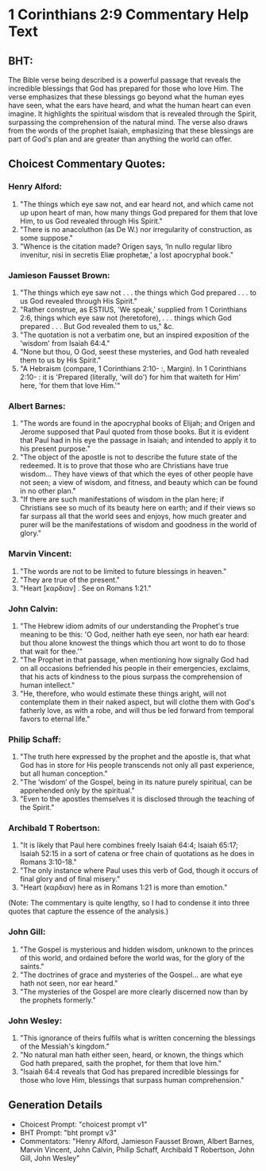 # 1 Corinthians 2:9 Commentary Help Text

## BHT:
The Bible verse being described is a powerful passage that reveals the incredible blessings that God has prepared for those who love Him. The verse emphasizes that these blessings go beyond what the human eyes have seen, what the ears have heard, and what the human heart can even imagine. It highlights the spiritual wisdom that is revealed through the Spirit, surpassing the comprehension of the natural mind. The verse also draws from the words of the prophet Isaiah, emphasizing that these blessings are part of God's plan and are greater than anything the world can offer.

## Choicest Commentary Quotes:
### Henry Alford:
1. "The things which eye saw not, and ear heard not, and which came not up upon heart of man, how many things God prepared for them that love Him, to us God revealed through His Spirit." 
2. "There is no anacoluthon (as De W.) nor irregularity of construction, as some suppose."
3. "Whence is the citation made? Origen says, ‘In nullo regular libro invenitur, nisi in secretis Eliæ prophetæ,’ a lost apocryphal book."

### Jamieson Fausset Brown:
1. "The things which eye saw not . . . the things which God prepared . . . to us God revealed through His Spirit."
2. "Rather construe, as ESTIUS, 'We speak,' supplied from 1 Corinthians 2:6, things which eye saw not (heretofore), . . . things which God prepared . . . But God revealed them to us," &c.
3. "The quotation is not a verbatim one, but an inspired exposition of the 'wisdom' from Isaiah 64:4."
4. "None but thou, O God, seest these mysteries, and God hath revealed them to us by His Spirit."
5. "A Hebraism (compare, 1 Corinthians 2:10- :, Margin). In 1 Corinthians 2:10- : it is 'Prepared (literally, 'will do') for him that waiteth for Him' here, 'for them that love Him.'"

### Albert Barnes:
1. "The words are found in the apocryphal books of Elijah; and Origen and Jerome supposed that Paul quoted from those books. But it is evident that Paul had in his eye the passage in Isaiah; and intended to apply it to his present purpose."
2. "The object of the apostle is not to describe the future state of the redeemed. It is to prove that those who are Christians have true wisdom... They have views of that which the eyes of other people have not seen; a view of wisdom, and fitness, and beauty which can be found in no other plan."
3. "If there are such manifestations of wisdom in the plan here; if Christians see so much of its beauty here on earth; and if their views so far surpass all that the world sees and enjoys, how much greater and purer will be the manifestations of wisdom and goodness in the world of glory."

### Marvin Vincent:
1. "The words are not to be limited to future blessings in heaven."
2. "They are true of the present."
3. "Heart [καρδιαν] . See on Romans 1:21."

### John Calvin:
1. "The Hebrew idiom admits of our understanding the Prophet's true meaning to be this: 'O God, neither hath eye seen, nor hath ear heard: but thou alone knowest the things which thou art wont to do to those that wait for thee.'"
2. "The Prophet in that passage, when mentioning how signally God had on all occasions befriended his people in their emergencies, exclaims, that his acts of kindness to the pious surpass the comprehension of human intellect."
3. "He, therefore, who would estimate these things aright, will not contemplate them in their naked aspect, but will clothe them with God's fatherly love, as with a robe, and will thus be led forward from temporal favors to eternal life."

### Philip Schaff:
1. "The truth here expressed by the prophet and the apostle is, that what God has in store for His people transcends not only all past experience, but all human conception."
2. "The ‘wisdom’ of the Gospel, being in its nature purely spiritual, can be apprehended only by the spiritual."
3. "Even to the apostles themselves it is disclosed through the teaching of the Spirit."

### Archibald T Robertson:
1. "It is likely that Paul here combines freely Isaiah 64:4; Isaiah 65:17; Isaiah 52:15 in a sort of catena or free chain of quotations as he does in Romans 3:10-18."
2. "The only instance where Paul uses this verb of God, though it occurs of final glory and of final misery."
3. "Heart (καρδιαν) here as in Romans 1:21 is more than emotion."

(Note: The commentary is quite lengthy, so I had to condense it into three quotes that capture the essence of the analysis.)

### John Gill:
1. "The Gospel is mysterious and hidden wisdom, unknown to the princes of this world, and ordained before the world was, for the glory of the saints."
2. "The doctrines of grace and mysteries of the Gospel... are what eye hath not seen, nor ear heard."
3. "The mysteries of the Gospel are more clearly discerned now than by the prophets formerly."

### John Wesley:
1. "This ignorance of theirs fulfils what is written concerning the blessings of the Messiah's kingdom." 
2. "No natural man hath either seen, heard, or known, the things which God hath prepared, saith the prophet, for them that love him." 
3. "Isaiah 64:4 reveals that God has prepared incredible blessings for those who love Him, blessings that surpass human comprehension."


## Generation Details
- Choicest Prompt: "choicest prompt v1"
- BHT Prompt: "bht prompt v3"
- Commentators: "Henry Alford, Jamieson Fausset Brown, Albert Barnes, Marvin Vincent, John Calvin, Philip Schaff, Archibald T Robertson, John Gill, John Wesley"

